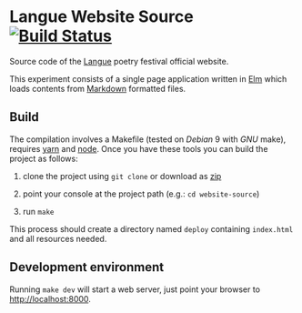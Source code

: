 # Langue Website Source [![Build Status](https://travis-ci.org/langue-festival/website-source.svg?branch=master)](https://travis-ci.org/langue-festival/website-source)

Source code of the [Langue](https://langue-festival.github.io) poetry festival official website.

This experiment consists of a single page application written in [Elm](http://elm-lang.org) which loads contents from [Markdown](https://daringfireball.net/projects/markdown) formatted files.

## Build

The compilation involves a Makefile (tested on *Debian* 9 with *GNU* make), requires [yarn](https://yarnpkg.com) and [node](https://nodejs.org).
Once you have these tools you can build the project as follows:

1. clone the project using `git clone` or download as [zip](https://github.com/langue-festival/website-source/archive/master.zip)

2. point your console at the project path (e.g.: `cd website-source`)

3. run `make`

This process should create a directory named `deploy` containing `index.html` and all resources needed.

## Development environment

Running `make dev` will start a web server, just point your browser to [http://localhost:8000](http://localhost:8000).
